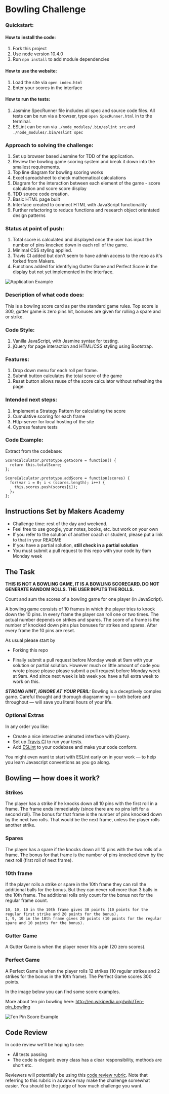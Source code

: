 
Bowling Challenge
=================

### Quickstart:
#### How to install the code:
1. Fork this project
2. Use node version 10.4.0
3. Run ```npm install``` to add module dependencies

#### How to use the website:
1. Load the site via ```open index.html```
2. Enter your scores in the interface

#### How to run the tests:
1. Jasmine SpecRunner file includes all spec and source code files.
All tests can be run via a browser, type ```open SpecRunner.html``` in to the terminal.
2. ESLint can be run via ```./node_modules/.bin/eslint src``` and ```./node_modules/.bin/eslint spec```

### Approach to solving the challenge:
1. Set up browser based Jasmine for TDD of the application.
2. Review the bowling game scoring system and break it down into the smallest requirements.
3. Top line diagram for bowling scoring works
4. Excel spreadsheet to check mathematical calculations
5. Diagram for the interaction between each element of the game - score calculation and score score display
6. TDD source code creation.
7. Basic HTML page built
8. Interface created to connect HTML with JavaScript functionality
9. Further refactoring to reduce functions and research object orientated design patterns

### Status at point of push:
1. Total score is calculated and displayed once the user has input the number of pins knocked down in each roll of the game.
2. Minimal CSS styling applied.
3. Travis CI added but don't seem to have admin access to the repo as it's forked from Makers.
4. Functions added for identifying Gutter Game and Perfect Score in the display but not yet implemented in the interface.

![Application Example](images/application_at_point_of_pull_request.png)

### Description of what code does:
This is a bowling score card as per the standard game rules. Top score is 300, gutter game is zero pins hit, bonuses are given for rolling a spare and or strike.

### Code Style:
1. Vanilla JavaScript, with Jasmine syntax for testing.
2. jQuery for page interaction and HTML/CSS styling using Bootstrap.

### Features:
1. Drop down menu for each roll per frame.
2. Submit button calculates the total score of the game
3. Reset button allows reuse of the score calculator without refreshing the page.

### Intended next steps:
1. Implement a Strategy Pattern for calculating the score
2. Cumulative scoring for each frame
3. Http-server for local hosting of the site
4. Cypress feature tests

### Code Example:
Extract from the codebase:
```
ScoreCalculator.prototype.getScore = function() {
  return this.totalScore;
};

ScoreCalculator.prototype.addScore = function(scores) {
  for(var i = 0; i < (scores.length); i++) {
    this.scores.push(scores[i]);
  };
};
```

Instructions Set by Makers Academy
-------

* Challenge time: rest of the day and weekend.
* Feel free to use google, your notes, books, etc. but work on your own
* If you refer to the solution of another coach or student, please put a link to that in your README
* If you have a partial solution, **still check in a partial solution**
* You must submit a pull request to this repo with your code by 9am Monday week

## The Task

**THIS IS NOT A BOWLING GAME, IT IS A BOWLING SCORECARD. DO NOT GENERATE RANDOM ROLLS. THE USER INPUTS THE ROLLS.**

Count and sum the scores of a bowling game for one player (in JavaScript).

A bowling game consists of 10 frames in which the player tries to knock down the 10 pins. In every frame the player can roll one or two times. The actual number depends on strikes and spares. The score of a frame is the number of knocked down pins plus bonuses for strikes and spares. After every frame the 10 pins are reset.

As usual please start by

* Forking this repo

* Finally submit a pull request before Monday week at 9am with your solution or partial solution.  However much or little amount of code you wrote please please please submit a pull request before Monday week at 9am.  And since next week is lab week you have a full extra week to work on this.

___STRONG HINT, IGNORE AT YOUR PERIL:___ Bowling is a deceptively complex game. Careful thought and thorough diagramming — both before and throughout — will save you literal hours of your life.

### Optional Extras

In any order you like:

* Create a nice interactive animated interface with jQuery.
* Set up [Travis CI](https://travis-ci.org) to run your tests.
* Add [ESLint](http://eslint.org/) to your codebase and make your code conform.

You might even want to start with ESLint early on in your work — to help you
learn Javascript conventions as you go along.

## Bowling — how does it work?

### Strikes

The player has a strike if he knocks down all 10 pins with the first roll in a frame. The frame ends immediately (since there are no pins left for a second roll). The bonus for that frame is the number of pins knocked down by the next two rolls. That would be the next frame, unless the player rolls another strike.

### Spares

The player has a spare if the knocks down all 10 pins with the two rolls of a frame. The bonus for that frame is the number of pins knocked down by the next roll (first roll of next frame).

### 10th frame

If the player rolls a strike or spare in the 10th frame they can roll the additional balls for the bonus. But they can never roll more than 3 balls in the 10th frame. The additional rolls only count for the bonus not for the regular frame count.

    10, 10, 10 in the 10th frame gives 30 points (10 points for the regular first strike and 20 points for the bonus).
    1, 9, 10 in the 10th frame gives 20 points (10 points for the regular spare and 10 points for the bonus).

### Gutter Game

A Gutter Game is when the player never hits a pin (20 zero scores).

### Perfect Game

A Perfect Game is when the player rolls 12 strikes (10 regular strikes and 2 strikes for the bonus in the 10th frame). The Perfect Game scores 300 points.

In the image below you can find some score examples.

More about ten pin bowling here: http://en.wikipedia.org/wiki/Ten-pin_bowling

![Ten Pin Score Example](images/example_ten_pin_scoring.png)

## Code Review

In code review we'll be hoping to see:

* All tests passing
* The code is elegant: every class has a clear responsibility, methods are short etc.

Reviewers will potentially be using this [code review rubric](docs/review.md).  Note that referring to this rubric in advance may make the challenge somewhat easier.  You should be the judge of how much challenge you want.

